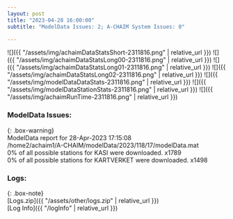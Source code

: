 ```yaml
---
layout: post
title: "2023-04-28 16:00:00"
subtitle: "ModelData Issues: 2; A-CHAIM System Issues: 0"

---
```


![]({{ "/assets/img/achaimDataStatsShort-2311816.png" | relative_url }})
![]({{ "/assets/img/achaimDataStatsLong00-2311816.png" | relative_url }})
![]({{ "/assets/img/achaimDataStatsLong01-2311816.png" | relative_url }})
![]({{ "/assets/img/achaimDataStatsLong02-2311816.png" | relative_url }})
![]({{ "/assets/img/modelDataDataStats-2311816.png" | relative_url }})
![]({{ "/assets/img/modelDataStationStats-2311816.png" | relative_url }})
![]({{ "/assets/img/achaimRunTime-2311816.png" | relative_url }})


### ModelData Issues:  
  
{: .box-warning}  
 ModelData report for 28-Apr-2023 17:15:08   
 /home2/achaim1/A-CHAIM/modelData/2023/118/17/modelData.mat   
 0% of all possible stations for KASI were downloaded. x1789   
 0% of all possible stations for KARTVERKET were downloaded. x1498   
  


### Logs:  
  
{: .box-note}  
[Logs.zip]({{ "/assets/other/logs.zip" | relative_url }})  
[Log Info]({{ "/logInfo" | relative_url }})  
